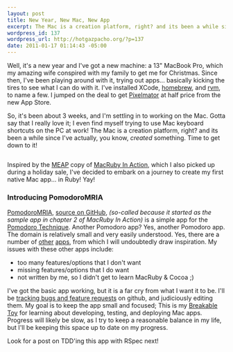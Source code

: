 ```yaml
--- 
layout: post
title: New Year, New Mac, New App
excerpt: The Mac is a creation platform, right? and its been a while since I've actually, you know, created something. Time to get down to it!
wordpress_id: 137
wordpress_url: http://hotgazpacho.org/?p=137
date: 2011-01-17 01:14:43 -05:00
---
```

Well, it's a new year and I've got a new machine: a 13" MacBook Pro, which my amazing wife conspired with my family to get me for Christmas. Since then, I've been playing around with it, trying out apps... basically kicking the tires to see what I can do with it. I've installed XCode, <a href="http://mxcl.github.com/homebrew/">homebrew</a>, and <a href="http://rvm.beginrescueend.com/">rvm</a>, to name a few. I jumped on the deal to get <a href="http://www.pixelmator.com/">Pixelmator</a> at half price from the new App Store.

So, it's been about 3 weeks, and I'm settling in to working on the Mac. Gotta say that I really love it; I even find myself trying to use Mac keyboard shortcuts on the PC at work! The Mac is a creation platform, right? and its been a while since I've actually, you know, <em>created</em> something. Time to get down to it!

<img src="http://www.macruby.org/images/macruby_logo.png" alt="" />

Inspired by the <a href="http://www.manning.com/about/meap.html">MEAP</a> copy of <a href="http://www.manning.com/lim/">MacRuby In Action</a>, which I also picked up during a holiday sale, I've decided to embark on a journey to create my first native Mac app... in Ruby! Yay!
<h3>Introducing PomodoroMRIA</h3>
<a href="http://hotgazpacho.github.com/PomodoroMRIA/">PomodoroMRIA</a>, <a href="https://github.com/hotgazpacho/PomodoroMRIA">source on GitHub</a>, <em>(so-called because it started as the sample app in chapter 2 of MacRuby In Action)</em> is a simple app for the <a href="http://www.pomodorotechnique.com/">Pomodoro Technique</a>. Another Pomodoro app? Yes, another Pomodoro app. The domain is relatively small and very easily understood. Yes, there are a number of <a href="http://pomodoro.ugolandini.com/">other</a> <a href="https://github.com/reborg/pomodori">apps</a>, from which I will undoubtedly draw inspiration. My issues with these other apps include:
<ul>
	<li>too many features/options that I don't want</li>
	<li>missing features/options that I do want</li>
	<li>not written by me, so I didn't get to learn MacRuby &amp; Cocoa ;)</li>
</ul>
I've got the basic app working, but it is a far cry from what I want it to be. I'll be <a href="https://github.com/hotgazpacho/PomodoroMRIA/issues">tracking bugs and feature requests</a> on github, and judiciously editing them. My goal is to keep the app small and focused; This is my <a href="http://apprenticeship-patterns.labs.oreilly.com/ch05.html#breakable_toys">Breakable Toy</a> for learning about developing, testing, and deploying Mac apps. Progress will likely be slow, as I try to keep a reasonable balance in my life, but I'll be keeping this space up to date on my progress.

Look for a post on TDD'ing this app with RSpec next!

